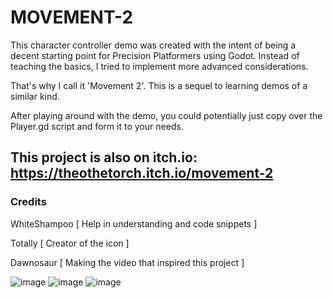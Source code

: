 # MOVEMENT-2

This character controller demo was created with the intent of being a decent starting point for Precision Platformers using Godot.
Instead of teaching the basics, I tried to implement more advanced considerations.

That's why I call it 'Movement 2'. This is a sequel to learning demos of a similar kind.

After playing around with the demo, you could potentially just copy over the Player.gd script and form it to your needs.



## This project is also on itch.io: https://theothetorch.itch.io/movement-2

### Credits

  WhiteShampoo [ Help in understanding and code snippets ]
  
  Totally [ Creator of the icon ]
  
  Dawnosaur [ Making the video that inspired this project ]

![image](https://user-images.githubusercontent.com/57500649/214278821-08a82f76-3cd0-472a-9467-da3c714adc25.png)
![image](https://user-images.githubusercontent.com/57500649/214085074-a8cf40a4-cd1c-49a4-a0a3-9be9fd9049f5.png)
![image](https://user-images.githubusercontent.com/57500649/214085208-de7986bc-8d49-4a07-9976-7630a11a6c15.png)

